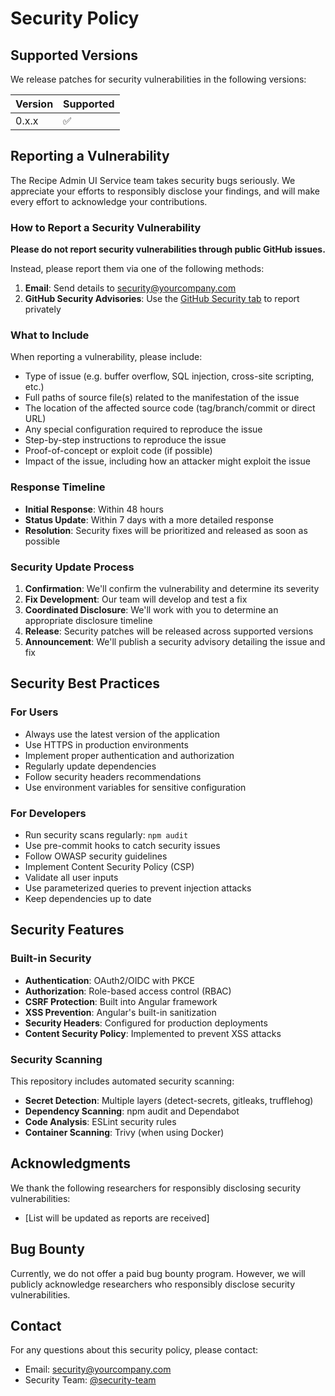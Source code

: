 # Security Policy

## Supported Versions

We release patches for security vulnerabilities in the following versions:

| Version | Supported          |
| ------- | ------------------ |
| 0.x.x   | :white_check_mark: |

## Reporting a Vulnerability

The Recipe Admin UI Service team takes security bugs seriously. We appreciate your efforts to responsibly
disclose your findings, and will make every effort to acknowledge your contributions.

### How to Report a Security Vulnerability

**Please do not report security vulnerabilities through public GitHub issues.**

Instead, please report them via one of the following methods:

1. **Email**: Send details to [security@yourcompany.com](mailto:security@yourcompany.com)
2. **GitHub Security Advisories**: Use the [GitHub Security tab](../../security/advisories/new) to report privately

### What to Include

When reporting a vulnerability, please include:

- Type of issue (e.g. buffer overflow, SQL injection, cross-site scripting, etc.)
- Full paths of source file(s) related to the manifestation of the issue
- The location of the affected source code (tag/branch/commit or direct URL)
- Any special configuration required to reproduce the issue
- Step-by-step instructions to reproduce the issue
- Proof-of-concept or exploit code (if possible)
- Impact of the issue, including how an attacker might exploit the issue

### Response Timeline

- **Initial Response**: Within 48 hours
- **Status Update**: Within 7 days with a more detailed response
- **Resolution**: Security fixes will be prioritized and released as soon as possible

### Security Update Process

1. **Confirmation**: We'll confirm the vulnerability and determine its severity
2. **Fix Development**: Our team will develop and test a fix
3. **Coordinated Disclosure**: We'll work with you to determine an appropriate disclosure timeline
4. **Release**: Security patches will be released across supported versions
5. **Announcement**: We'll publish a security advisory detailing the issue and fix

## Security Best Practices

### For Users

- Always use the latest version of the application
- Use HTTPS in production environments
- Implement proper authentication and authorization
- Regularly update dependencies
- Follow security headers recommendations
- Use environment variables for sensitive configuration

### For Developers

- Run security scans regularly: `npm audit`
- Use pre-commit hooks to catch security issues
- Follow OWASP security guidelines
- Implement Content Security Policy (CSP)
- Validate all user inputs
- Use parameterized queries to prevent injection attacks
- Keep dependencies up to date

## Security Features

### Built-in Security

- **Authentication**: OAuth2/OIDC with PKCE
- **Authorization**: Role-based access control (RBAC)
- **CSRF Protection**: Built into Angular framework
- **XSS Prevention**: Angular's built-in sanitization
- **Security Headers**: Configured for production deployments
- **Content Security Policy**: Implemented to prevent XSS attacks

### Security Scanning

This repository includes automated security scanning:

- **Secret Detection**: Multiple layers (detect-secrets, gitleaks, trufflehog)
- **Dependency Scanning**: npm audit and Dependabot
- **Code Analysis**: ESLint security rules
- **Container Scanning**: Trivy (when using Docker)

## Acknowledgments

We thank the following researchers for responsibly disclosing security vulnerabilities:

- [List will be updated as reports are received]

## Bug Bounty

Currently, we do not offer a paid bug bounty program. However, we will publicly acknowledge researchers
who responsibly disclose security vulnerabilities.

## Contact

For any questions about this security policy, please contact:

- Email: [security@yourcompany.com](mailto:security@yourcompany.com)
- Security Team: [@security-team](https://github.com/orgs/yourorg/teams/security-team)
